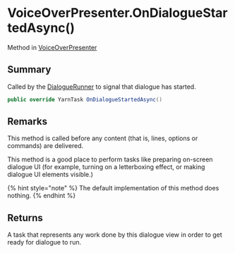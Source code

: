 # VoiceOverPresenter.OnDialogueStartedAsync()

Method in [VoiceOverPresenter](/docs/api/csharp/yarn.unity.voiceoverpresenter.md)

## Summary

Called by the  [DialogueRunner](yarn.unity.dialoguerunner.md)  to signal that
dialogue has started.

```csharp
public override YarnTask OnDialogueStartedAsync()
```

## Remarks

<p>This method is called before any content (that is, lines,
options or commands) are delivered.</p> <p>This method is a good place to perform tasks like preparing
on-screen dialogue UI (for example, turning on a letterboxing
effect, or making dialogue UI elements visible.)
</p> <p>
{% hint style="note" %}
The default implementation of this method does
nothing.
{% endhint %}
</p>

## Returns

A task that represents any work done by this dialogue view in order to get ready for dialogue to run.

